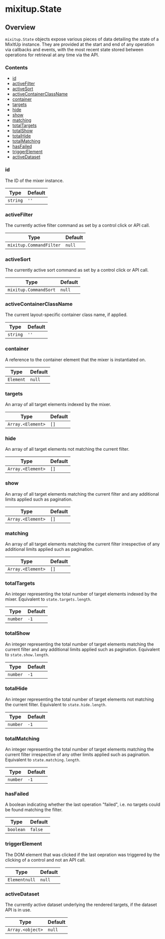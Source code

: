 # mixitup.State

## Overview

`mixitup.State` objects expose various pieces of data detailing the state of
a MixItUp instance. They are provided at the start and end of any operation via
callbacks and events, with the most recent state stored between operations
for retrieval at any time via the API.

### Contents

- [id](#id)
- [activeFilter](#activeFilter)
- [activeSort](#activeSort)
- [activeContainerClassName](#activeContainerClassName)
- [container](#container)
- [targets](#targets)
- [hide](#hide)
- [show](#show)
- [matching](#matching)
- [totalTargets](#totalTargets)
- [totalShow](#totalShow)
- [totalHide](#totalHide)
- [totalMatching](#totalMatching)
- [hasFailed](#hasFailed)
- [triggerElement](#triggerElement)
- [activeDataset](#activeDataset)


<h3 id="id">id</h3>




The ID of the mixer instance.


|Type | Default
|---  | ---
|`string`| `''`


<h3 id="activeFilter">activeFilter</h3>




The currently active filter command as set by a control click or API call.


|Type | Default
|---  | ---
|`mixitup.CommandFilter`| `null`


<h3 id="activeSort">activeSort</h3>




The currently active sort command as set by a control click or API call.


|Type | Default
|---  | ---
|`mixitup.CommandSort`| `null`


<h3 id="activeContainerClassName">activeContainerClassName</h3>




The current layout-specific container class name, if applied.


|Type | Default
|---  | ---
|`string`| `''`


<h3 id="container">container</h3>




A reference to the container element that the mixer is instantiated on.


|Type | Default
|---  | ---
|`Element`| `null`


<h3 id="targets">targets</h3>




An array of all target elements indexed by the mixer.


|Type | Default
|---  | ---
|`Array.<Element>`| `[]`


<h3 id="hide">hide</h3>




An array of all target elements not matching the current filter.


|Type | Default
|---  | ---
|`Array.<Element>`| `[]`


<h3 id="show">show</h3>




An array of all target elements matching the current filter and any additional
limits applied such as pagination.


|Type | Default
|---  | ---
|`Array.<Element>`| `[]`


<h3 id="matching">matching</h3>




An array of all target elements matching the current filter irrespective of
any additional limits applied such as pagination.


|Type | Default
|---  | ---
|`Array.<Element>`| `[]`


<h3 id="totalTargets">totalTargets</h3>




An integer representing the total number of target elements indexed by the
mixer. Equivalent to `state.targets.length`.


|Type | Default
|---  | ---
|`number`| `-1`


<h3 id="totalShow">totalShow</h3>




An integer representing the total number of target elements matching the
current filter and any additional limits applied such as pagination.
Equivalent to `state.show.length`.


|Type | Default
|---  | ---
|`number`| `-1`


<h3 id="totalHide">totalHide</h3>




An integer representing the total number of target elements not matching
the current filter. Equivalent to `state.hide.length`.


|Type | Default
|---  | ---
|`number`| `-1`


<h3 id="totalMatching">totalMatching</h3>




An integer representing the total number of target elements matching the
current filter irrespective of any other limits applied such as pagination.
Equivalent to `state.matching.length`.


|Type | Default
|---  | ---
|`number`| `-1`


<h3 id="hasFailed">hasFailed</h3>




A boolean indicating whether the last operation "failed", i.e. no targets
could be found matching the filter.


|Type | Default
|---  | ---
|`boolean`| `false`


<h3 id="triggerElement">triggerElement</h3>




The DOM element that was clicked if the last oepration was triggered by the
clicking of a control and not an API call.


|Type | Default
|---  | ---
|`Elementnull`| `null`


<h3 id="activeDataset">activeDataset</h3>




The currently active dataset underlying the rendered targets, if the
dataset API is in use.


|Type | Default
|---  | ---
|`Array.<object>`| `null`


